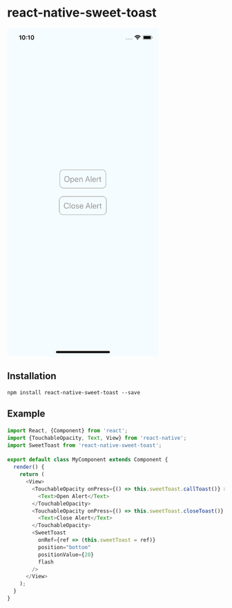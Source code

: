 # react-native-sweet-toast

<img src="https://raw.githubusercontent.com/ifatihyildirim/react-native-sweet-toast/master/assets/demo.gif" width="350">

## Installation
```
npm install react-native-sweet-toast --save
```

## Example
```Javascript
import React, {Component} from 'react';
import {TouchableOpacity, Text, View} from 'react-native';
import SweetToast from 'react-native-sweet-toast';

export default class MyComponent extends Component {
  render() {
    return (
      <View>
        <TouchableOpacity onPress={() => this.sweetToast.callToast()} >
          <Text>Open Alert</Text>
        </TouchableOpacity>
        <TouchableOpacity onPress={() => this.sweetToast.closeToast()} >
          <Text>Close Alert</Text>
        </TouchableOpacity>
        <SweetToast
          onRef={ref => (this.sweetToast = ref)} 
          position="bottom"
          positionValue={20}
          flash
        /> 
      </View>
    );
  }
}
```
